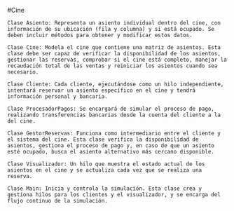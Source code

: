 #Cine  

    Clase Asiento: Representa un asiento individual dentro del cine, con información de su ubicación (fila y columna) y si está ocupado. Se deben incluir métodos para obtener y modificar estos datos.

    Clase Cine: Modela el cine que contiene una matriz de asientos. Esta clase debe ser capaz de verificar la disponibilidad de los asientos, gestionar las reservas, comprobar si el cine está completo, manejar la recaudación total de las ventas y reiniciar los asientos cuando sea necesario.

    Clase Cliente: Cada cliente, ejecutándose como un hilo independiente, intentará reservar un asiento específico en el cine y tendrá información personal y bancaria.

    Clase ProcesadorPagos: Se encargará de simular el proceso de pago, realizando transferencias bancarias desde la cuenta del cliente a la del cine.

    Clase GestorReservas: Funciona como intermediario entre el cliente y el sistema del cine. Esta clase verifica la disponibilidad de asientos, gestiona el proceso de pago y, en caso de que un asiento esté ocupado, busca el asiento alternativo más cercano disponible.

    Clase Visualizador: Un hilo que muestra el estado actual de los asientos en el cine y se actualiza cada vez que se realiza una reserva.

    Clase Main: Inicia y controla la simulación. Esta clase crea y gestiona hilos para los clientes y el visualizador, y se encarga del flujo continuo de la simulación.

